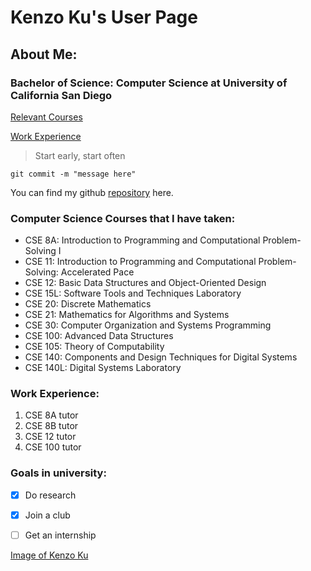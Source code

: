 # Kenzo Ku's User Page
## About Me:
### Bachelor of Science: Computer Science at University of California San Diego

[Relevant Courses](#computer-science-courses-that-i-have-taken)

[Work Experience](#courses-that-i-tutored)

> Start early, start often

```
git commit -m "message here"
```

You can find my github [repository](https://github.com/kenzoputraku) here.

### Computer Science Courses that I have taken:
- CSE 8A: Introduction to Programming and Computational Problem-Solving I
- CSE 11: Introduction to Programming and Computational Problem-Solving: Accelerated Pace 
- CSE 12: Basic Data Structures and Object-Oriented Design
- CSE 15L: Software Tools and Techniques Laboratory
- CSE 20: Discrete Mathematics
- CSE 21: Mathematics for Algorithms and Systems
- CSE 30: Computer Organization and Systems Programming
- CSE 100: Advanced Data Structures
- CSE 105: Theory of Computability
- CSE 140: Components and Design Techniques for Digital Systems
- CSE 140L: Digital Systems Laboratory

### Work Experience:
1. CSE 8A tutor
2. CSE 8B tutor
3. CSE 12 tutor
4. CSE 100 tutor

### Goals in university:
- [x] Do research
- [x] Join a club
- [ ] Get an internship


[Image of Kenzo Ku](kenzoku.HEIC)




